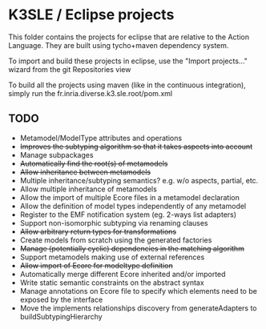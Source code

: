K3SLE  / Eclipse projects
=====

This folder contains the projects for eclipse that are relative to the Action Language.
They are built using tycho+maven dependency system.

To import and build these projects in eclipse, use the "Import projects..." wizard from the git Repositories view

To build all the projects using maven (like in the continuous integration), simply run the fr.inria.diverse.k3.sle.root/pom.xml

TODO
----
* Metamodel/ModelType attributes and operations
* ~~Improves the subtyping algorithm so that it takes aspects into account~~
* Manage subpackages
* ~~Automatically find the root(s) of metamodels~~
* ~~Allow inheritance between metamodels~~
* Multiple inheritance/subtyping semantics? e.g. w/o aspects, partial, etc.
* Allow multiple inheritance of metamodels
* Allow the import of multiple Ecore files in a metamodel declaration
* Allow the definition of model types independently of any metamodel
* Register to the EMF notification system (eg. 2-ways list adapters)
* Support non-isomorphic subtyping via renaming clauses
* ~~Allow arbitrary return types for transformations~~
* Create models from scratch using the generated factories
* ~~Manage (potentially cyclic) dependencies in the matching algorithm~~
* Support metamodels making use of external references
* ~~Allow import of Ecore for modeltype definition~~
* Automatically merge different Ecore inherited and/or imported
* Write static semantic constraints on the abstract syntax
* Manage annotations on Ecore file to specify which elements need to be exposed by the interface
* Move the implements relationships discovery from generateAdapters to buildSubtypingHierarchy

